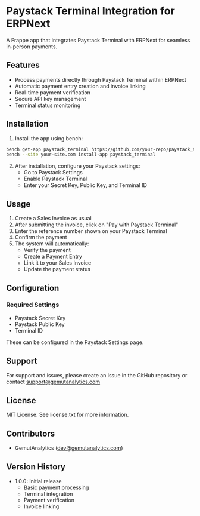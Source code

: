 # Paystack Terminal Integration for ERPNext

A Frappe app that integrates Paystack Terminal with ERPNext for seamless in-person payments.

## Features

- Process payments directly through Paystack Terminal within ERPNext
- Automatic payment entry creation and invoice linking
- Real-time payment verification
- Secure API key management
- Terminal status monitoring

## Installation

1. Install the app using bench:
```bash
bench get-app paystack_terminal https://github.com/your-repo/paystack_terminal
bench --site your-site.com install-app paystack_terminal
```

2. After installation, configure your Paystack settings:
   - Go to Paystack Settings
   - Enable Paystack Terminal
   - Enter your Secret Key, Public Key, and Terminal ID

## Usage

1. Create a Sales Invoice as usual
2. After submitting the invoice, click on "Pay with Paystack Terminal"
3. Enter the reference number shown on your Paystack Terminal
4. Confirm the payment
5. The system will automatically:
   - Verify the payment
   - Create a Payment Entry
   - Link it to your Sales Invoice
   - Update the payment status

## Configuration

### Required Settings
- Paystack Secret Key
- Paystack Public Key
- Terminal ID

These can be configured in the Paystack Settings page.

## Support

For support and issues, please create an issue in the GitHub repository or contact support@gemutanalytics.com

## License

MIT License. See license.txt for more information.

## Contributors

- GemutAnalytics (dev@gemutanalytics.com)

## Version History

- 1.0.0: Initial release
  - Basic payment processing
  - Terminal integration
  - Payment verification
  - Invoice linking
